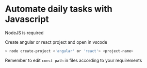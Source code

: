 # Automate daily tasks with Javascript
NodeJS is required

Create angular or react project and open in vscode

```sh
> node create-project <'angular' or 'react'> <project-name>
```

Remember to edit ``` const path ``` in files according to your requirements
